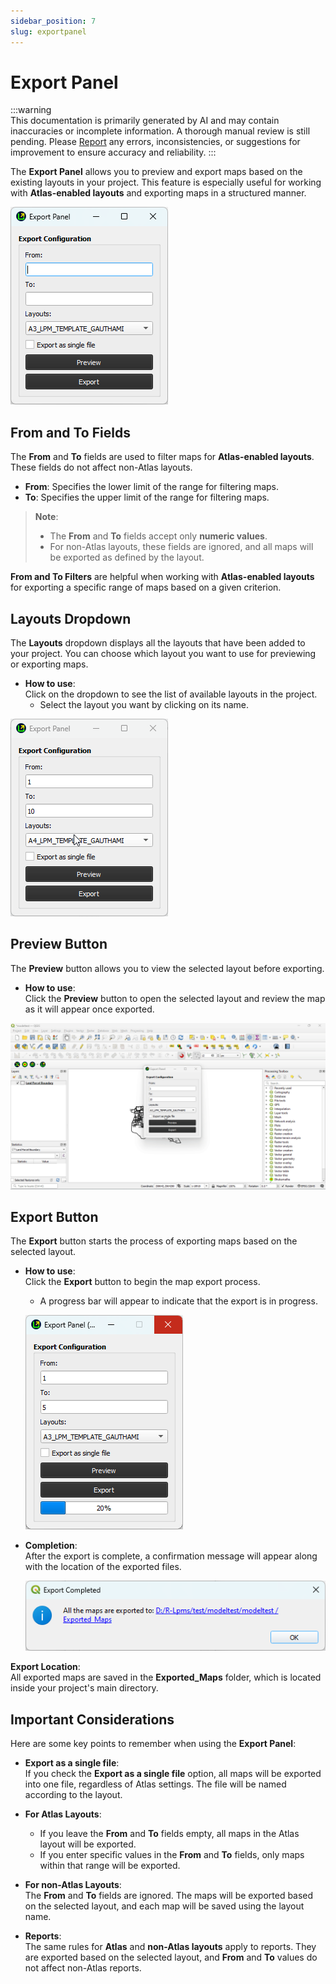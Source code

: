 ```yaml
---
sidebar_position: 7
slug: exportpanel
---
```


# Export Panel

:::warning  
This documentation is primarily generated by AI and may contain inaccuracies or incomplete information. A thorough manual review is still pending. Please [Report](../../feedback) any errors, inconsistencies, or suggestions for improvement to ensure accuracy and reliability.
:::

The **Export Panel** allows you to preview and export maps based on the existing layouts in your project. This feature is especially useful for working with **Atlas-enabled layouts** and exporting maps in a structured manner.

![export_panel](../img/export_panel.png)

## From and To Fields

The **From** and **To** fields are used to filter maps for **Atlas-enabled layouts**. These fields do not affect non-Atlas layouts.

- **From**: Specifies the lower limit of the range for filtering maps.
- **To**: Specifies the upper limit of the range for filtering maps.

> **Note**:
> 
> - The **From** and **To** fields accept only **numeric values**.
> - For non-Atlas layouts, these fields are ignored, and all maps will be exported as defined by the layout.

**From and To Filters** are helpful when working with **Atlas-enabled layouts** for exporting a specific range of maps based on a given criterion.

## Layouts Dropdown

The **Layouts** dropdown displays all the layouts that have been added to your project. You can choose which layout you want to use for previewing or exporting maps.

- **How to use**:  
  Click on the dropdown to see the list of available layouts in the project.
  - Select the layout you want by clicking on its name.

![export_panel_layouts](../img/export_panel_layouts.gif)

## Preview Button

The **Preview** button allows you to view the selected layout before exporting.

- **How to use**:  
  Click the **Preview** button to open the selected layout and review the map as it will appear once exported.

![export_panel_preview](../img/export_panel_preview.gif)

## Export Button

The **Export** button starts the process of exporting maps based on the selected layout.

- **How to use**:  
  Click the **Export** button to begin the map export process.
  
  - A progress bar will appear to indicate that the export is in progress.
  
  ![export_progress](../img/export_progress.png)

- **Completion**:  
  After the export is complete, a confirmation message will appear along with the location of the exported files.
  
  ![export_progress_completed](../img/export_progress_completed.png)

**Export Location**:  
All exported maps are saved in the **Exported_Maps** folder, which is located inside your project's main directory.

## Important Considerations

Here are some key points to remember when using the **Export Panel**:

- **Export as a single file**:  
  If you check the **Export as a single file** option, all maps will be exported into one file, regardless of Atlas settings. The file will be named according to the layout.

- **For Atlas Layouts**:
  
  - If you leave the **From** and **To** fields empty, all maps in the Atlas layout will be exported.
  - If you enter specific values in the **From** and **To** fields, only maps within that range will be exported.

- **For non-Atlas Layouts**:  
  The **From** and **To** fields are ignored. The maps will be exported based on the selected layout, and each map will be saved using the layout name.

- **Reports**:  
  The same rules for **Atlas** and **non-Atlas layouts** apply to reports. They are exported based on the selected layout, and **From** and **To** values do not affect non-Atlas reports.
